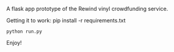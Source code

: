 A flask app prototype of the Rewind vinyl crowdfunding service. 


Getting it to work:
	pip install -r requirements.txt 
	
	python run.py

Enjoy!
